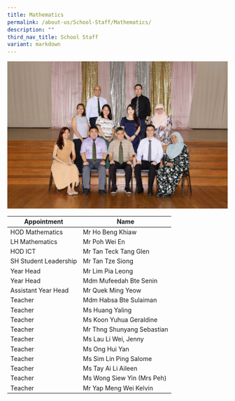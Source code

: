 ```yaml
---
title: Mathematics
permalink: /about-us/School-Staff/Mathematics/
description: ""
third_nav_title: School Staff
variant: markdown
---
```

![](/images/Dept%20Photo/MATHS_DEPARTMENT_2812_FORMAL.jpg)

| Appointment | Name | 
| -------- | -------- | 
| HOD Mathematics    | Mr Ho Beng Khiaw   | 
| LH Mathematics     | Mr Poh Wei En    | 
| HOD ICT     | Mr Tan Teck Tang Glen    | 
| SH  Student Leadership    | Mr Tan Tze Siong    | 
| Year Head     | Mr Lim Pia Leong     |
| Year Head     | Mdm Mufeedah Bte Senin     | 
| Assistant Year Head     | Mr Quek Ming Yeow     | 
| Teacher     | Mdm Habsa Bte Sulaiman    | 
| Teacher     | Ms Huang Yaling     | 
| Teacher     | Ms Koon Yuhua Geraldine    | 
| Teacher     | Mr Thng Shunyang Sebastian    | 
| Teacher     | Ms Lau Li Wei, Jenny    |
| Teacher     | Ms Ong Hui Yan    |
| Teacher     | Ms Sim Lin Ping Salome    |
| Teacher     | Ms Tay Ai Li Aileen    |
| Teacher     | Ms Wong Siew Yin (Mrs Peh)    |
| Teacher     | Mr Yap Meng Wei Kelvin   |